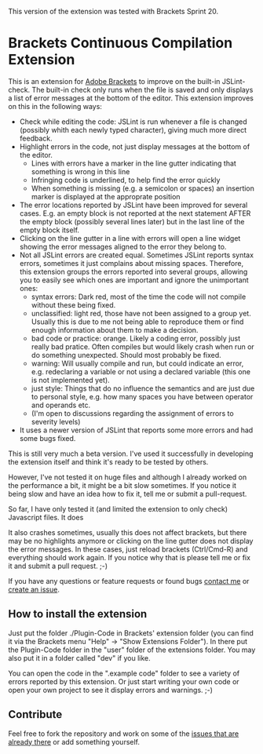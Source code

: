 This version of the extension was tested with Brackets Sprint 20.


Brackets Continuous Compilation Extension
=========================================

This is an extension for [Adobe Brackets][1] to improve on the built-in JSLint-check. The built-in check only runs when the file is saved and only displays a list of error messages at the bottom of the editor. This extension improves on this in the following ways:

* Check while editing the code: JSLint is run whenever a file is changed (possibly whith each newly typed character), giving much more direct feedback.
* Highlight errors in the code, not just display messages at the bottom of the editor.
	* Lines with errors have a marker in the line gutter indicating that something is wrong in this line
	* Infringing code is underlined, to help find the error quickly
	* When something is missing (e.g. a semicolon or spaces) an insertion marker is displayed at the approprate position
* The error locations reported by JSLint have been improved for several cases. E.g. an empty block is not reported at the next statement AFTER the empty block (possibly several lines later) but in the last line of the empty block itself.
* Clicking on the line gutter in a line with errors will open a line widget showing the error messages aligned to the error they belong to.
* Not all JSLint errors are created equal. Sometimes JSLint reports syntax errors, sometimes it just complains about missing spaces. Therefore, this extension groups the errors reported into several groups, allowing you to easily see which ones are important and ignore the unimportant ones:
	* syntax errors: Dark red, most of the time the code will not compile without these being fixed. 
	* unclassified: light red, those have not been assigned to a group yet. Usually this is due to me not being able to reproduce them or find enough information about them to make a decision.
	* bad code or practice: orange. Likely a coding error, possibly just really bad pratice. Often compiles but would likely crash when run or do something unexpected. Should most probably be fixed.
	* warning: Will usually compile and run, but could indicate an error, e.g. redeclaring a variable or not using a declared variable (this one is not implemented yet).
	* just style: Things that do no influence the semantics and are just due to personal style, e.g. how many spaces you have between operator and operands etc.
	* (I'm open to discussions regarding the assignment of errors to severity levels)
* It uses a newer version of JSLint that reports some more errors and had some bugs fixed.


This is still very much a beta version. I've used it successfully in developing the extension itself and think it's ready to be tested by others. 

However, I've not tested it on huge files and although I already worked on the performance a bit, it might be a bit slow sometimes. If you notice it being slow and have an idea how to fix it, tell me or submit a pull-request. 

So far, I have only tested it (and limited the extension to only check) Javascript files. It does

It also crashes sometimes, usually this does not affect brackets, but there may be no highlights anymore or clicking on the line gutter does not display the error messages. In these cases, just reload brackets (Ctrl/Cmd-R) and everything should work again. If you notice why that is please tell me or fix it and submit a pull request. ;-)




If you have any questions or feature requests or found bugs [contact me][2] or [create an issue][3].


How to install the extension
-----------------------------
Just put the folder ./Plugin-Code in Brackets' extension folder (you can find it via the Brackets menu "Help" -> "Show Extensions Folder"). In there put the Plugin-Code folder in the "user" folder of the extensions folder. You may also put it in a folder called "dev" if you like.

You can open the code in the ".example code" folder to see a variety of errors reported by this extension. Or just start writing your own code or open your own project to see it display errors and warnings. ;-)


Contribute
-----------------
Feel free to fork the repository and work on some of the [issues that are already there][3] or add something yourself.


[1]: https://github.com/adobe/brackets
[2]: mailto:github@joachim.monoceres.uberspace.de
[3]: https://github.com/JoachimK/brackets-continuous-compilation/issues